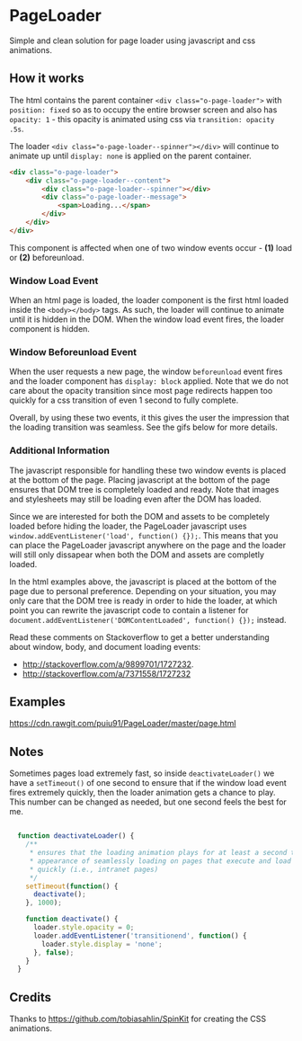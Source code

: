 # PageLoader

Simple and clean solution for page loader using javascript and css animations. 

## How it works

The html contains the parent container `<div class="o-page-loader">` with `position: fixed` so as to occupy the entire browser screen and also has `opacity: 1` - this opacity is animated using css via `transition: opacity .5s`.

The loader `<div class="o-page-loader--spinner"></div>` will continue to animate up until `display: none` is applied on the parent container.

```html
<div class="o-page-loader">
    <div class="o-page-loader--content">
        <div class="o-page-loader--spinner"></div>
        <div class="o-page-loader--message">
            <span>Loading...</span>
        </div>
    </div>
</div>
```

This component is affected when one of two window events occur - **(1)** load or **(2)** beforeunload. 

### Window Load Event

When an html page is loaded, the loader component is the first html loaded inside the `<body></body>` tags. As such, the loader will continue to animate until it is hidden in the DOM. When the window load event fires, the loader component is hidden.

### Window Beforeunload Event

When the user requests a new page, the window `beforeunload` event fires and the loader component has `display: block` applied. Note that we do not care about the opacity transition since most page redirects happen too quickly for a css transition of even 1 second to fully complete.

Overall, by using these two events, it this gives the user the impression that the loading transition was seamless. See the gifs below for more details.

### Additional Information

The javascript responsible for handling these two window events is placed at the bottom of the page. Placing javascript at the bottom of the page ensures that DOM tree is completely loaded and ready. Note that images and stylesheets may still be loading even after the DOM has loaded. 

Since we are interested for both the DOM and assets to be completely loaded before hiding the loader, the PageLoader javascript uses `window.addEventListener('load', function() {});`. This means that you can place the PageLoader javascript anywhere on the page and the loader will still only dissapear when both the DOM and assets are completly loaded.

In the html examples above, the javascript is placed at the bottom of the page due to personal preference. Depending on your situation, you may only care that the DOM tree is ready in order to hide the loader, at which point you can rewrite the javascript code to contain a listener for `document.addEventListener('DOMContentLoaded', function() {});` instead.

Read these comments on Stackoverflow to get a better understanding about window, body, and document loading events:
* http://stackoverflow.com/a/9899701/1727232.
* http://stackoverflow.com/a/7371558/1727232
 
## Examples

https://cdn.rawgit.com/puiu91/PageLoader/master/page.html

## Notes

Sometimes pages load extremely fast, so inside `deactivateLoader()` we have a `setTimeout()` of one second to ensure that if the window load event fires extremely quickly, then the loader animation gets a chance to play. This number can be changed as needed, but one second feels the best for me.

```js

  function deactivateLoader() {
    /**
     * ensures that the loading animation plays for at least a second to give the 
     * appearance of seamlessly loading on pages that execute and load extremely 
     * quickly (i.e., intranet pages)
     */
    setTimeout(function() {
      deactivate();
    }, 1000);

    function deactivate() {
      loader.style.opacity = 0;
      loader.addEventListener('transitionend', function() {
        loader.style.display = 'none';
      }, false);
    }
  }

```
## Credits

Thanks to https://github.com/tobiasahlin/SpinKit for creating the CSS animations.
